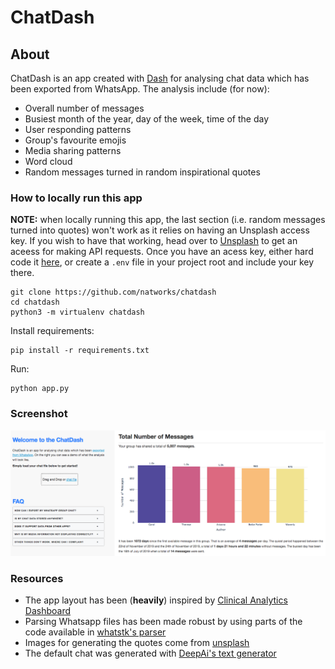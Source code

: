 # ChatDash

## About

ChatDash is an app created with [Dash](https://dash.plot.ly/) for analysing chat data which has been exported from WhatsApp. The analysis include (for now):
* Overall number of messages
* Busiest month of the year, day of the week, time of the day
* User responding patterns
* Group's favourite emojis
* Media sharing patterns
* Word cloud
* Random messages turned in random inspirational quotes

### How to locally run this app

**NOTE:** when locally running this app, the last section (i.e. random messages turned into quotes) won't work as it relies on having an Unsplash access key. If you wish to have that working, head over to [Unsplash](https://unsplash.com/developers) to get an aceess for making API requests. Once you have an acess key, either hard code it [here](https://github.com/natworks/chatdash/blob/9c1d06f620037f45c381d072484e8825b0131d7c/data_analysis.py#L22), or create a `.env` file in your project root and include your key there.

```
git clone https://github.com/natworks/chatdash
cd chatdash
python3 -m virtualenv chatdash
```

Install requirements:
```
pip install -r requirements.txt
```

Run:
```
python app.py
```

### Screenshot

![screenshot](assets/screenshot.png)

### Resources

* The app layout has been (**heavily**) inspired by [Clinical Analytics Dashboard](https://dash.gallery/dash-clinical-analytics/)
* Parsing Whatsapp files has been made robust by using parts of the code available in [whatstk's parser](https://github.com/lucasrodes/whatstk/blob/main/whatstk/whatsapp/parser.py)
* Images for generating the quotes come from [unsplash](https://unsplash.com)
* The default chat was generated with [DeepAi's text generator](https://deepai.org/machine-learning-model/text-generator)
